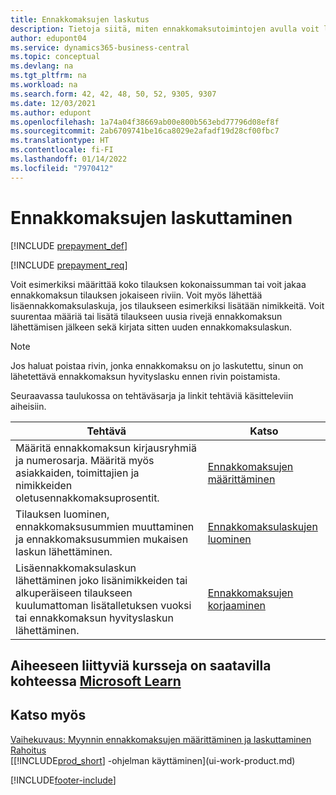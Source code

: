 ```yaml
---
title: Ennakkomaksujen laskutus
description: Tietoja siitä, miten ennakkomaksutoimintojen avulla voit laskuttaa ja kerätä asiakkailta talletuksia tai suorittaa talletuksia toimittajille Business Centralissa.
author: edupont04
ms.service: dynamics365-business-central
ms.topic: conceptual
ms.devlang: na
ms.tgt_pltfrm: na
ms.workload: na
ms.search.form: 42, 42, 48, 50, 52, 9305, 9307
ms.date: 12/03/2021
ms.author: edupont
ms.openlocfilehash: 1a74a04f38669ab00e800b563ebd77796d08ef8f
ms.sourcegitcommit: 2ab6709741be16ca8029e2afadf19d28cf00fbc7
ms.translationtype: HT
ms.contentlocale: fi-FI
ms.lasthandoff: 01/14/2022
ms.locfileid: "7970412"
---
```

# <a name="invoicing-prepayments"></a>Ennakkomaksujen laskuttaminen

[!INCLUDE [prepayment_def](includes/prepayment_def.md)]

[!INCLUDE [prepayment_req](includes/prepayment_req.md)]

Voit esimerkiksi määrittää koko tilauksen kokonaissumman tai voit jakaa ennakkomaksun tilauksen jokaiseen riviin. Voit myös lähettää lisäennakkomaksulaskuja, jos tilaukseen esimerkiksi lisätään nimikkeitä. Voit suurentaa määriä tai lisätä tilaukseen uusia rivejä ennakkomaksun lähettämisen jälkeen sekä kirjata sitten uuden ennakkomaksulaskun.  

> [!NOTE]
> Jos haluat poistaa rivin, jonka ennakkomaksu on jo laskutettu, sinun on lähetettävä ennakkomaksun hyvityslasku ennen rivin poistamista.

Seuraavassa taulukossa on tehtäväsarja ja linkit tehtäviä käsitteleviin aiheisiin.

|**Tehtävä**|**Katso**|  
|------------|-------------|  
|Määritä ennakkomaksun kirjausryhmiä ja numerosarja. Määritä myös asiakkaiden, toimittajien ja nimikkeiden oletusennakkomaksuprosentit.|[Ennakkomaksujen määrittäminen](finance-set-up-prepayments.md)|
|Tilauksen luominen, ennakkomaksusummien muuttaminen ja ennakkomaksusummien mukaisen laskun lähettäminen.|[Ennakkomaksulaskujen luominen](finance-how-to-create-prepayment-invoices.md)|  
|Lisäennakkomaksulaskun lähettäminen joko lisänimikkeiden tai alkuperäiseen tilaukseen kuulumattoman lisätalletuksen vuoksi tai ennakkomaksun hyvityslaskun lähettäminen.|[Ennakkomaksujen korjaaminen](finance-how-to-correct-prepayments.md)|  

## <a name="see-related-training-at-microsoft-learn"></a>Aiheeseen liittyviä kursseja on saatavilla kohteessa [Microsoft Learn](/learn/modules/prepayment-invoices-dynamics-365-business-central/index)

## <a name="see-also"></a>Katso myös

[Vaihekuvaus: Myynnin ennakkomaksujen määrittäminen ja laskuttaminen](walkthrough-setting-up-and-invoicing-sales-prepayments.md)  
[Rahoitus](finance.md)  
[[!INCLUDE[prod_short](includes/prod_short.md)] -ohjelman käyttäminen](ui-work-product.md)  


[!INCLUDE[footer-include](includes/footer-banner.md)]